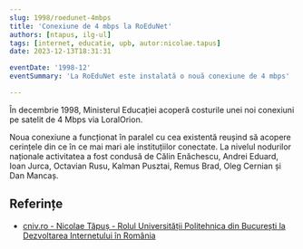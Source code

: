 ```yaml
---
slug: 1998/roedunet-4mbps
title: 'Conexiune de 4 mbps la RoEduNet'
authors: [ntapus, ilg-ul]
tags: [internet, educatie, upb, autor:nicolae.tapus]
date: 2023-12-13T18:31:31

eventDate: '1998-12'
eventSummary: 'La RoEduNet este instalată o nouă conexiune de 4 mbps'

---
```


În decembrie 1998, Ministerul Educației acoperă costurile unei noi conexiuni pe satelit de 4 Mbps via LoralOrion.

<!-- truncate -->

Noua conexiune a funcționat în paralel cu cea existentă reușind să acopere cerințele din ce în ce mai mari ale instituțiilor conectate. La nivelul nodurilor naționale activitatea a fost condusă de Călin Enăchescu, Andrei Eduard, Ioan Jurca, Octavian Rusu, Kalman Pusztai, Remus Brad, Oleg Cernian și Dan Mancaș.

## Referințe

- [cniv.ro - Nicolae Tăpuș - Rolul Universității Politehnica din București la Dezvoltarea Internetului în România](https://cniv.ro/documents/26/CNIV_Volum_Aniversar_2023_-_Versiune_Online_DPxioQg.pdf)
